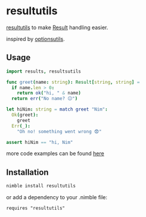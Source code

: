 # resultutils
[resultutils](https://github.com/nonnil/resultutils) to make [Result](https://github.com/arnetheduck/nim-result) handling easier.

inspired by [optionsutils](https://github.com/PMunch/nim-optionsutils).

## Usage

```nim
import results, resultsutils

func greet(name: string): Result[string, string] =
  if name.len > 0:
    return ok("hi, " & name)
  return err("No name? 😐")

let hiNim: string = match greet "Nim":
  Ok(greet):
    greet
  Err(_):
    "Oh no! something went wrong 😨"

assert hiNim == "hi, Nim"
```

more code examples can be found [here](https://github.com/nonnil/resultutils/tree/main/tests)

## Installation
```bash
nimble install resultutils
```

or add a dependency to your .nimble file:

```text
requires "resultutils"
```